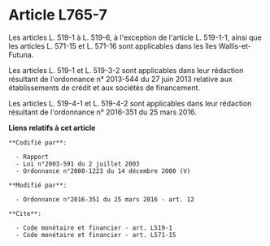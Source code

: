# Article L765-7

Les articles L. 519-1 à L. 519-6, à l'exception de l'article L. 519-1-1, ainsi que les articles L. 571-15 et L. 571-16 sont
applicables dans les îles Wallis-et-Futuna.

Les articles L. 519-1 et L. 519-3-2 sont applicables dans leur rédaction résultant de l'ordonnance n° 2013-544 du 27 juin
2013 relative aux établissements de crédit et aux sociétés de financement. 

Les articles L. 519-4-1 et L. 519-4-2 sont applicables dans leur rédaction résultant de l'ordonnance n° 2016-351 du 25 mars
2016.

**Liens relatifs à cet article**

	**Codifié par**:

	  - Rapport
	  - Loi n°2003-591 du 2 juillet 2003
	  - Ordonnance n°2000-1223 du 14 décembre 2000 (V)

	**Modifié par**:

	  - Ordonnance n°2016-351 du 25 mars 2016 - art. 12

	**Cite**:

	  - Code monétaire et financier - art. L519-1
	  - Code monétaire et financier - art. L571-15
